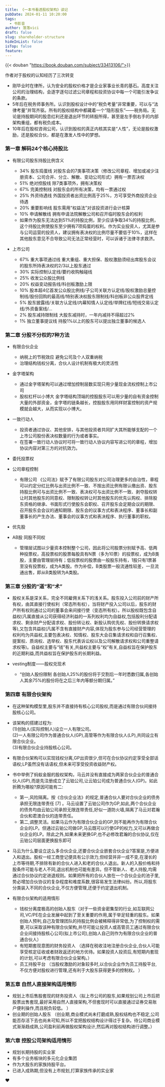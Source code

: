 ```yaml
---
title: 《一本书看透股权架构》读记
pubDate: 2024-01-11 10:20:00
tags:
  - 书影音
author: 落落vici
draft: false
slug: shareholder-structure
hideInList: false
isTop: false
feature:
---
```


{{< douban "https://book.douban.com/subject/33413106/">}}

作者对于股权的认知经历了三次转变
- 刚毕业时在律所，认为安全的股权价格才是企业家事业长青的基石。高度关注公司的治理结构，会逐字逐句过滤公司章程和投资协议中每一个可能引发争议的条款。
- 5年后在税务师事务所。认识到股权设计中的“税负考量”非常重要，可以与“法律考量”并驾齐驱。所有的股权结构中都藏着一个“隐形股东”——税务局。无论是持股期间的股息红利还是退出环节的转股所得，甚至是左手倒右手的内部架构重组，都有税负成本。
- 10年后在股权咨询公司，认识到股权的真正内核其实是“人性”，无论是股权激励，还是股权合伙，都是在激发人性中的梦想。

### 第一章 解码24个核心持股比

- 有限公司股东持股比例含义
	- 34% 股东捣蛋线 对股东会的7类事项决策（修改公司章程、增加或减少注册资本、公司合并、分立、解散、变动公司形式）拥有一票否决权
	- 51% 绝对控股线 除7类事项外，拥有决策权
	- 67% 完美控制线 对股东会的所有决策，均有一票通过权
	- 25% 外资待遇线 外国投资者出资比例高于25%，方可享受外商投资企业待遇
	- 20% 重要影响线 股东需用“权益法”对该投资进行会计核算
	- 10% 申请解散线 拥有申请法院解散公司和召开临时股东会的权利
	- 如果作为股东无法达到51%的持股比例，至少应该争取34%的持股比例，这个持股比例使股东至少拥有7项捣蛋的权利。作为实业投资人，尤其是参与公司运营的投资人，建议拥有表决权的比例尽量不要低于10%，这样在其他股东意见不合导致公司无法正常经营时，可以诉诸于法律寻求救济。

- 上市公司
	- 67% 重大事项通过线 重大重组、重大担保、股权激励须经出席股东会议的股东所持表决权的2/3以上股东通过
	- 30% 实际控制认定线/要约收购触碰线
	- 25% 收发公众股比例线
	- 20% 权益变动报告线/科创板激励上限
	- 10% 股本超4亿首发公众股比例线/子公司关联方认定线/股权激励总量控制线/股份回购的最高线/特别表决权股东限制线/科创板非公众股界定线
	- 5% 股东披露线/关联方认定线/内幕知情人认定线/举牌红线/短线交易认定线/外资备案线/...
	- 2% 股东减持限制线 大股东减持时，一年内减持不得超过2%
	- 1% 独立董事提议线 持股1%以上的股东可以提出独立董事的候选人

### 第二章 分股不分权的7种方法

- 有限合伙企业
	- 纳税上的节税效应 避免公司及个人双重纳税
	- 治理结构钱权分离，合伙人设计机制有极大的灵活性

- 金字塔架构
	- 通过金字塔架构可以通过增加控制层数实现只用少量现金流权控制上市公司
	- 股权杠杆以小博大 金字塔结构顶端的控股股东可以用少量的自有资金控制大量的外部资金，金字塔的链条越长，控股股东用同样财富控制的资产规模就会越大，从而实现以小博大。

- 一致行动人
	- 投资者通过协议、其他安排，与其他投资者共同扩大其所能够支配的一个上市公司股份表决权数量的行为或者事实。
	- 在签署一致行动人协议时可将一致行动人协议内容写进公司的章程，增加协议内容对第三方的对抗效力。

- 委托投票权

- 公司章程控制
	- 有限公司 《公司法》赋予了有限公司股东对公司治理更多的自治性，章程可以约定分红比例与出资比例不一致、不按出资比例有限认缴出资、股东持股比例可与出资比例不一致、表决权可与出资比例不一致、剥夺股权转让时其他股东的同意权、限制股权转让时其他股东的优先认购权、排除股东资格的继承、书面形式行使股东会职权、召开股东会定期会议的期限、召开股东会会议的通知期限、股东会的议事方式和表决程序、董事长和副董事长的产生办法、董事会的议事方式和表决程序、执行董事的职权。

- 优先股

- AB股 同股不同权
	- 管理层试图以少量资本控制整个公司，因此将公司股票分别赋予高、低两种投票权，高投票权的股票每股具有N票（多为10票）的投票权，成为B类股，主要由管理层持有；低投票权的股票由一般股东持有，1股只有1票甚至没有投票权，成为A类股。作为补偿，B类股票一般流通性较差，一旦流通出售，即从B类股转为A类股。

### 第三章 分股的“道”和“术”

- 股权关系是深关系，完全不同雇佣关系下的浅关系。股东投入公司前的财产所有权，由其直接行使权利（常态所有权），当将财产投入公司以后，股东的财产所有权则通过公司的董事会来间接行使（变态所有权）。所以股权既包含自益权(凡属直接从公司获得经济利益的一系列权利均为自益权,包括股利分配请求权、剩余财产分配请求权、股份转让权、新股认购优先权、股份转换请求权等),又包含共益权(凡属不含有直接财产内容,体现为股东参与公司经营管理的权利均为共益权,主要包表决权、知情权、股东大会召集请求权和自行召集权、提案权、质询权、选举权、股东代表诉讼权以及公司解散请求权和公司重整请求权等)。自益权主要与“钱”有关,共益权主要与“权”有关,自益权旨在保护股东的近期利益,而共益权旨在保护股东的长期利益。  

- vesting制度——股权兑现术
	- “创始人股份限制 各创始人25%的股份将于交割后一年时悉数归属,各创始人其余75%的股份将在之后三年内等额分期归属。”

### 第四章 有限合伙架构

- 在这种架构模型里,股东并不直接持有核心公司股权,而是通过有限合伙间接持股核心公司。
- 该架构的搭建过程为:    
    (1)创始人(实际控制人)设立一人有限公司。  
    (2)一人有限公司作为普通合伙人(GP),高管等作为有限合伙人(LP),共同设立有限合伙企业。  
    (3)有限合伙企业持股核心公司。      

- 有限合伙架构可以实现钱权分离,GP出资很少,但可在合伙协议约定享受全部话语权;LP虽然没有话语权,但未来可享受投资收益财产权。
- 书中举例了蚂蚁金服的股权架构，马云并没有直接成为两家合伙企业的普通合伙人(GP),而是先注册成立了云铂公司,让云铂公司成为普通合伙人(GP)。如此折腾为哪般?原因可能有二:
	- 第一,风险隔离。按《合伙企业法》的规定,普通合伙人要对合伙企业的债务承担无限连带责任 [7] 。马云设置了云铂公司作为GP,如此,两个合伙企业的债务均由云铂公司承担无限连带责任,好似一道防火墙,隔离了马云对君瀚合伙和君澳合伙的连带责任。
	- 第二,调整灵活。如果马云作为有限合伙企业的GP,则不能再作为有限合伙企业的LP。但通过云铂公司做GP,马云既可以行使GP的权力,又可以再做合伙企业的LP。除此之外,如果未来更换GP,也不必修改君瀚的合伙协议,仅在云铂公司层面更换股东即可

- 马云为什么要设立这么多合伙企业,还要合伙企业嵌套合伙企业?答案是,方便进入和退出。股权一经工商登记便具有公示效力,但经营并非一成不变,在漫长的上市等待期,不排除有新的合伙人进入和老的合伙人退出。新人的入股价格和持股条件可能与老人不同,退出机制也可能有差异。但不管新人、老人持股,均需通过合伙协议约定进退规则。如果把所有的合伙人放在一个合伙企业的池子里,势必增加合伙协议的复杂程度和难度系数,很容易发生法律纠纷。所以,将股东分类装入不同的合伙企业,不仅方便管理,还便于约定退出机制。

- 有限合伙架构的适用情形
	- 钱权分离度极高的创始人股东（对于一些资金密集型的行业,如互联网公司,VC/PE在企业发展中起到了至关重要的作用,属于举足轻重的股东。如果创始人预判,自己及管理团队的持股比例会被稀释得非常低,为了控制权的需要,可以采取该种有限合伙架构,并尽可能让投资人或高管员工通过有限合伙企业间接持股核心公司(拟上市公司),创始人自己则作为有限合伙企业的普通合伙人）
	- 有短期套现意图的财务投资人 （选择在税收洼地注册合伙企业,合伙人可能享受核定征收或者财政返还的地方优待。如果投资人投资后,有短期内套现的计划,可以考虑有限合伙企业架构。）
	- 员工持股平台 （当股权激励的对象较多时,以合伙企业作为员工持股平台,不仅方便对股权进行管理,还有利于大股东获得更多的控制权。 ）

### 第五章 自然人直接架构适用情形

- 规划上市后售股套现的财务投资人（拟上市公司的股东,如果规划公司上市后把股票出售套现,最好采用自然人直接架构,不但套现时可以直接通过证券交易账户便利操作,而且税负较低。 ）
- 创业期的创始人股东 （创业期,商业模式尚未打磨成熟,股权结构也不稳定,公司能否存活下去也尚未可知,所以不宜把股权结构设计得过于复杂。待公司商业模式渐渐趋成熟,公司盈利前再做股权架构设计,然后再对股权结构进行调整。）

### 第六章 控股公司架构适用情形

- 规划长期持股的实业家
- 有多个业务板块的多元化企业集团
- 作为大股东的家族持股平台。
- 已进入成熟期,但没有上市规划,打算家族传承的实业家

❤